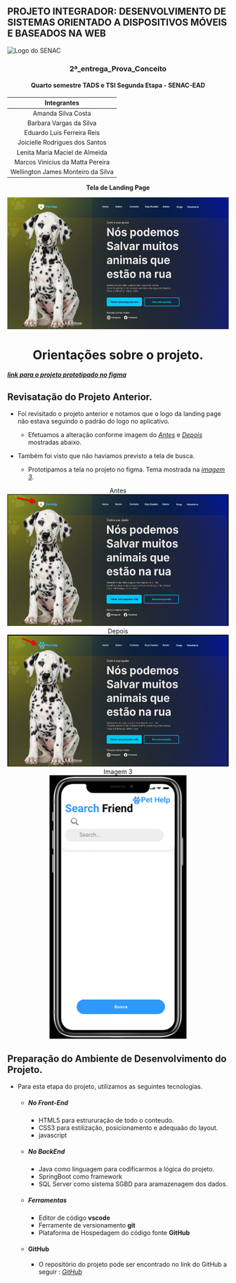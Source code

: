 ## PROJETO INTEGRADOR: DESENVOLVIMENTO DE SISTEMAS ORIENTADO A DISPOSITIVOS MÓVEIS E BASEADOS NA WEB

![Logo do SENAC](	https://upload.wikimedia.org/wikipedia/commons/thumb/8/86/Senac_logo.svg/653px-Senac_logo.svg.png)
### <center>2ª_entrega_Prova_Conceito </center>
#### <center> Quarto semestre TADS e TSI Segunda Etapa - SENAC-EAD </center>


|Integrantes|
|:-:|
|Amanda Silva Costa|
|Barbara Vargas da Silva|
|Eduardo Luis Ferreira Reis|
|Joicielle Rodrigues dos Santos|
|Lenita Maria Maciel de Almeida|
|Marcos Vinicius da Matta Pereira|
|Wellington James Monteiro da Silva|

**<center> Tela de Landing Page </center>**
<center><img height="300vh" src="assets/img/tela_landing.png">

</center>

# <center>Orientações sobre o projeto.</center>

#### [*link para o projeto prototipado no figma*](https://www.figma.com/file/COeng6h6d2scS4rAcoG7aG/Pet-Help?type=design&node-id=0%3A1&mode=design&t=IQr1n4B0g45DzxYb-1)

## Revisatação do Projeto Anterior.

* Foi revisitado o projeto anterior e notamos que o logo da landing page não estava seguindo o padrão do logo no aplicativo.
    * Efetuamos a alteração conforme imagem do <u>*Antes*</u> e <u>*Depois*</u> mostradas abaixo.

* Também foi visto que não haviamos previsto a tela de busca.
    * Prototipamos a tela no projeto no figma. Tema mostrada na <u>*imagem 3*</u>.

 <center>Antes</center>
    <center><img height="300vh" src="/assets/img/LandingPageLogoBefore.png"></center>

<center>Depois</center>
    <center><img height="300vh" src="/assets/img/LandingPageLogoAfter.png"></center>



<center>Imagem 3</center>
  <center> <img height="600vh" src="/assets/img/tela_search.png"></center>
    

## Preparação do Ambiente de Desenvolvimento do Projeto.

* Para esta etapa do projeto, utilizamos as seguintes tecnologias.
    * ##### No Front-End

        * HTML5 para estrururação de todo o conteudo.
        * CSS3 para estilização, posicionamento e adequaão do layout.
        * javascript

    * ##### No BackEnd

        * Java como linguagem para codificarmos a lógica do projeto.
        * SpringBoot como framework
        * SQL Server como sistema SGBD para aramazenagem dos dados.


    * ##### Ferramentas

        * Editor de código **vscode**
        * Ferramente de versionamento **git**
        * Plataforma de Hospedagem do código fonte **GitHub**

    * #### GitHub
         * O repositório do projeto pode ser encontrado no link do GitHub a seguir :  [*GitHub*](https://github.com/eduardoluisreis/PI_2_entrega_Prova_Conceito)

        